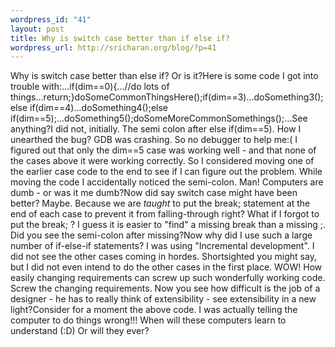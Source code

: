 ```yaml
--- 
wordpress_id: "41"
layout: post
title: Why is switch case better than if else if?
wordpress_url: http://sricharan.org/blog/?p=41
---
```

Why is switch case better than else if? Or is it?Here is some code I got into trouble with:...if(dim==0){...//do lots of things...return;}doSomeCommonThingsHere();if(dim==3)...doSomething3();else if(dim==4)...doSomething4();else if(dim==5);...doSomething5();doSomeMoreCommonSomethings();...See anything?I did not, initially. The semi colon after else if(dim==5). How I unearthed the bug? GDB was crashing. So no debugger to help me:( I figured out that only the dim==5 case was working well - and that none of the cases above it were working correctly. So I considered moving one of the earlier case code to the end to see if I can figure out the problem. While moving the code I accidentally noticed the semi-colon. Man! Computers are dumb - or was it me dumb?Now did say switch case might have been better? Maybe. Because we are <span style="font-style: italic;">taught</span> to put the break; statement at the end of each case to prevent it from falling-through right? What if I forgot to put the break; ? I guess it is easier to "find" a missing break than a missing ;. Did you see the semi-colon after missing?Now why did I use such a large number of if-else-if statements? I was using "Incremental development". I did not see the other cases coming in hordes. Shortsighted you might say, but I did not even intend to do the other cases in the first place. WOW! How easily changing requirements can screw up such wonderfully working code. Screw the changing requirements. Now you see how difficult is the job of a designer - he has to really think of extensibility - see extensibility in a new light?Consider for a moment the above code. I was actually telling the computer to do things wrong!!! When will these computers learn to understand (:D) Or will they ever?
